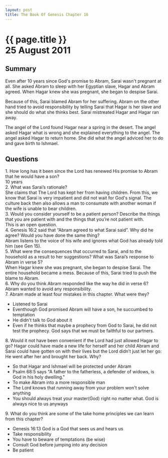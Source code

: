 ```yaml
---
layout: post
title: The Book Of Genesis Chapter 16
---
```

<div class="main">
<div class="bluebox">
  <h1>
    {{ page.title }}
    <br/>
    25 August 2011
  </h1>


  <h2>
    Summary
  </h2>
  <p>
    Even after 10 years since God's promise to Abram, Sarai wasn't pregnant at all.
    She asked Abram to sleep with her Egyptian slave, Hagar and Abram agreed.
    When Hagar knew she was pregnant, she began to despise Sarai.
  </p>
  <p>
    Because of this, Sarai blamed Abram for her suffering. 
    Abram on the other hand tried to avoid responsibility by telling Sarai that Hagar is her slave and she 
    should do what she thinks best. Sarai mistreated Hagar and Hagar ran away.
  </p>
  <p>
    The angel of the Lord found Hagar near a spring in the desert. The angel asked Hagar what is wrong and she explained
    everything to the angel. The angel asked Hagar to return home. She did what the angel adviced her to do
    and gave birth to Ishmael.
  </p>

</div>

<div class="bluebox">
  <h2>
    Questions
  </h2>
  <div class="question">
    1.  How long has it been since the Lord has renewed His promise to Abram that he would have a son?
  </div>
  <div class="answer">
    10 years
  </div>
  <div class="question">
    2. What was Sarai’s rationale?
  </div>
  <div class="answer">
    She claims that The Lord has kept her from having children. 
    From this, we know that Sarai is very impatient and did not wait for God's signal.
    The culture back then also allows a man to consumate with another woman if the wife is unable to bear children.
  </div>
  <div class="question">
    3. Would you consider yourself to be a patient person? Describe the things that you are patient with and the things that you’re not patient with.
  </div>
  <div class="answer">
    This is an open question.
  </div>
  <div class="question">
    4. Genesis 16:2 said that “Abram agreed to what Sarai said”. Why did he agree? Would you have done the same thing? 
  </div>
  <div class="answer">
    Abram listens to the voice of his wife and ignores what God has already told him (see Gen 15).
  </div>

  <div class="question">
    5. What were the consequences that occurred to Sarai, and to the household as a result to her suggestions? What was Sarai’s response to Abram in verse 5? 
  </div>
  <div class="answer">
    When Hagar knew she was pregnant, she began to despise Sarai. The entire household became a mess.
    Because of this, Sarai tried to push the blame to Abram.
  </div>
  <div class="question">
    6. Why do you think Abram responded like the way he did in verse 6?
  </div>
  <div class="answer">
    Abram wanted to avoid any responsibility.
  </div>
  <div class="question">
    7. Abram made at least four mistakes in this chapter. What were they? 
  </div>
  <div class="answer">
    <ul>
      <li>Listened to Sarai</li>
      <li>Eventhough God promised Abram will have a son, he succumbed to temptation</li>
      <li>He didn't talk to God about it</li>
      <li>
        Even if he thinks that maybe a prophecy from God to Sarai, he did not test the prophecy. 
        God says that we must be faithful to our partners.
      </li>
    </ul>
  </div>
  <div class="question">
    8. Would it not have been convenient if the Lord had just allowed Hagar to go? 
    Hagar could have made a new life for herself and her child Abram and Sarai could have gotten on with their lives but the Lord didn’t just let her 
    go: He went after her and brought her back. Why? 
  </div>
  <div class="answer">
    <ul>
      <li>So that Hagar and Ishmael will be protected under Abram</li>
      <li>Psalm 68:5 says "A father to the fatherless, a defender of widows, is God in his holy dwelling."</li>
      <li>To make Abram into a more responsible man</li>
      <li>The Lord knows that running away from your problem won't solve anything</li>
      <li>You should always treat your master(God) right no matter what. God is always nice to us anyways</li>
    </ul>
  </div>
    <div class="question">
    9. What do you think are some of the take home principles we can learn from this chapter?
  </div>
  <div class="answer">
    <ul>
      <li>Genesis 16:13 God is a God that sees us and hears us</li>
      <li>Take responsibility</li>
      <li>You have to beware of temptations (be wise)</li>
      <li>Consult God before jumping into any decision</li>
      <li>Be patient</li>
    </ul>
  </div>
</div>

</div>